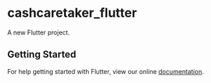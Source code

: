 # cashcaretaker_flutter

A new Flutter project.

## Getting Started

For help getting started with Flutter, view our online
[documentation](https://flutter.io/).
